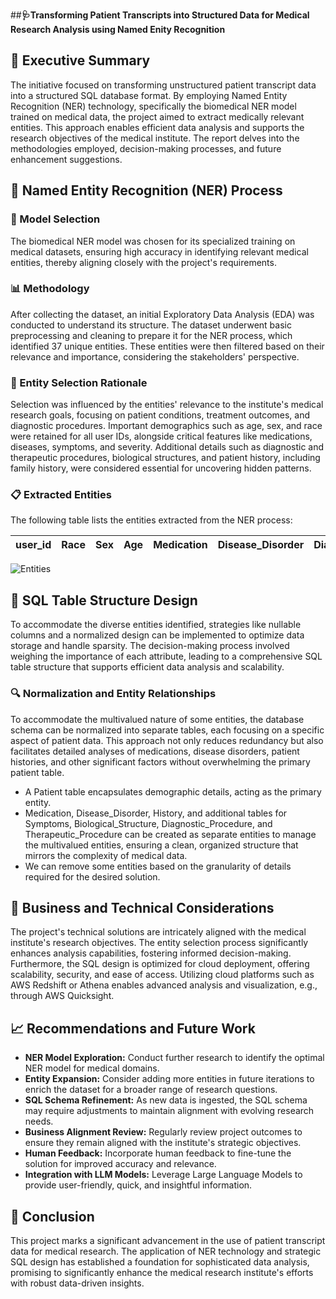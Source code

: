 ##**🩺Transforming Patient Transcripts into Structured Data for Medical Research Analysis using Named Enity Recognition**
## 🏥 Executive Summary

The initiative focused on transforming unstructured patient transcript data into a structured SQL database format. By employing Named Entity Recognition (NER) technology, specifically the biomedical NER model trained on medical data, the project aimed to extract medically relevant entities. This approach enables efficient data analysis and supports the research objectives of the medical institute. The report delves into the methodologies employed, decision-making processes, and future enhancement suggestions.

## 🔬 Named Entity Recognition (NER) Process

### 🧬 Model Selection

The biomedical NER model was chosen for its specialized training on medical datasets, ensuring high accuracy in identifying relevant medical entities, thereby aligning closely with the project's requirements.

### 📊 Methodology

After collecting the dataset, an initial Exploratory Data Analysis (EDA) was conducted to understand its structure. The dataset underwent basic preprocessing and cleaning to prepare it for the NER process, which identified 37 unique entities. These entities were then filtered based on their relevance and importance, considering the stakeholders' perspective.

### 💉 Entity Selection Rationale

Selection was influenced by the entities' relevance to the institute's medical research goals, focusing on patient conditions, treatment outcomes, and diagnostic procedures. Important demographics such as age, sex, and race were retained for all user IDs, alongside critical features like medications, diseases, symptoms, and severity. Additional details such as diagnostic and therapeutic procedures, biological structures, and patient history, including family history, were considered essential for uncovering hidden patterns.

### 📋 Extracted Entities

The following table lists the entities extracted from the NER process:

| user_id | Race | Sex | Age | Medication | Disease_Disorder | Diagnostic_Procedure | Therapeutic_Procedure | Biological_Structure | Severity | Sign_Symptom | Family_History | History |
|---------|------|-----|-----|------------|------------------|----------------------|-----------------------|----------------------|----------|--------------|----------------|---------|

![Entities](images/entities.png)

## 💊 SQL Table Structure Design

To accommodate the diverse entities identified, strategies like nullable columns and a normalized design can be implemented to optimize data storage and handle sparsity. The decision-making process involved weighing the importance of each attribute, leading to a comprehensive SQL table structure that supports efficient data analysis and scalability.

### 🔍 Normalization and Entity Relationships

To accommodate the multivalued nature of some entities, the database schema can be normalized into separate tables, each focusing on a specific aspect of patient data. This approach not only reduces redundancy but also facilitates detailed analyses of medications, disease disorders, patient histories, and other significant factors without overwhelming the primary patient table.

- A Patient table encapsulates demographic details, acting as the primary entity.
- Medication, Disease_Disorder, History, and additional tables for Symptoms, Biological_Structure, Diagnostic_Procedure, and Therapeutic_Procedure can be created as separate entities to manage the multivalued entities, ensuring a clean, organized structure that mirrors the complexity of medical data.
- We can remove some entities based on the granularity of details required for the desired solution.

## 🧪 Business and Technical Considerations

The project's technical solutions are intricately aligned with the medical institute's research objectives. The entity selection process significantly enhances analysis capabilities, fostering informed decision-making. Furthermore, the SQL design is optimized for cloud deployment, offering scalability, security, and ease of access. Utilizing cloud platforms such as AWS Redshift or Athena enables advanced analysis and visualization, e.g., through AWS Quicksight.

## 📈 Recommendations and Future Work

- **NER Model Exploration:** Conduct further research to identify the optimal NER model for medical domains.
- **Entity Expansion:** Consider adding more entities in future iterations to enrich the dataset for a broader range of research questions.
- **SQL Schema Refinement:** As new data is ingested, the SQL schema may require adjustments to maintain alignment with evolving research needs.
- **Business Alignment Review:** Regularly review project outcomes to ensure they remain aligned with the institute's strategic objectives.
- **Human Feedback:** Incorporate human feedback to fine-tune the solution for improved accuracy and relevance.
- **Integration with LLM Models:** Leverage Large Language Models to provide user-friendly, quick, and insightful information.

## 🎯 Conclusion

This project marks a significant advancement in the use of patient transcript data for medical research. The application of NER technology and strategic SQL design has established a foundation for sophisticated data analysis, promising to significantly enhance the medical research institute's efforts with robust data-driven insights.
